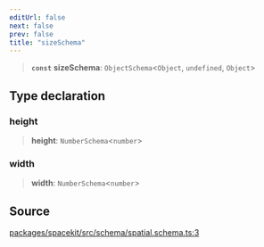 ```yaml
---
editUrl: false
next: false
prev: false
title: "sizeSchema"
---
```


> **`const`** **sizeSchema**: `ObjectSchema`\<`Object`, `undefined`, `Object`\>

## Type declaration

### height

> **height**: `NumberSchema`\<`number`\>

### width

> **width**: `NumberSchema`\<`number`\>

## Source

[packages/spacekit/src/schema/spatial.schema.ts:3](https://github.com/nodenogg-in/alpha-p2p/blob/a4d5eff/packages/spacekit/src/schema/spatial.schema.ts#L3)
